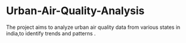 # Urban-Air-Quality-Analysis
The project aims to analyze urban air quality data from various states in india,to identify trends and patterns .
